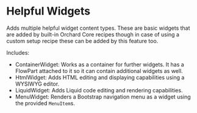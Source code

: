 # Helpful Widgets

Adds multiple helpful widget content types. These are basic widgets that are added by built-in Orchard Core recipes though in case of using a custom setup recipe these can be added by this feature too.

Includes:

- ContainerWidget: Works as a container for further widgets. It has a FlowPart attached to it so it can contain additional widgets as well.
- HtmlWidget: Adds HTML editing and displaying capabilities using a WYSIWYG editor.
- LiquidWidget: Adds Liquid code editing and rendering capabilities.
- MenuWidget: Renders a Bootstrap navigation menu as a widget using the provided `MenuItem`s.